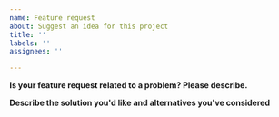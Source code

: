 ```yaml
---
name: Feature request
about: Suggest an idea for this project
title: ''
labels: ''
assignees: ''

---
```


**Is your feature request related to a problem? Please describe.**
<!--
    A clear and concise description of what the problem is. Ex. I'm always frustrated when [...]
  -->

**Describe the solution you'd like and alternatives you've considered**
<!--
    A clear and concise description of what you want to happen. This may include:
    - Description of what API need to be added or changed.
    - Code that shows the surface area of the API.
    - Code that shows real world scenarios, and how they would otherwise be handled.
    - Details showing the usage/consumption of the proposed new API, and alternatives (e.g. not having this API).
    - Any other context or screenshots about the feature request here.
  -->
